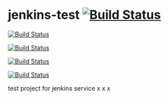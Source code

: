 # jenkins-test [![Build Status](https://jenkins.kyroy.com/job/Kyroy-jenkins-test/job/master/badge/icon)](https://jenkins.kyroy.com/job/Kyroy-jenkins-test/job/master/)

[![Build Status](https://jenkins.kyroy.com/job/Kyroy-jenkins-test/job/master/badge/icon)](https://jenkins.kyroy.com/job/Kyroy-jenkins-test/job/master/)

[![Build Status](https://jenkins.kyroy.com/buildStatus/icon?job=Kyroy-jenkins-test/master)](https://jenkins.kyroy.com/job/Kyroy-jenkins-test/job/master/)

[![Build Status](https://jenkins.kyroy.com/job/Kyroy-jenkins-test/master/badge/icon)](https://jenkins.kyroy.com/job/Kyroy-jenkins-test/master)

[![Build Status](https://jenkins.kyroy.com/buildStatus/icon?job=Kyroy-jenkins-test/master)](https://jenkins.kyroy.com/job/Kyroy-jenkins-test/master)

test project for jenkins service
x
x
x
